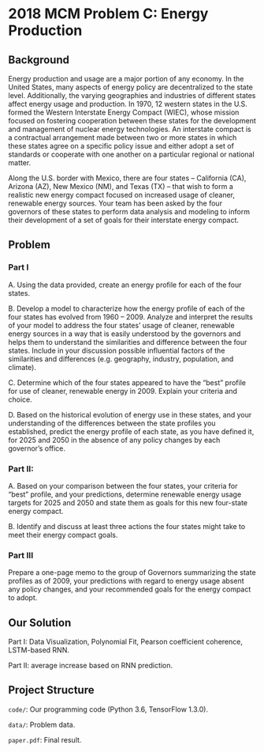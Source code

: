 # 2018 MCM Problem C: Energy Production

## Background

Energy production and usage are a major portion of any economy. In the United States, many aspects of energy policy are decentralized to the state level. Additionally, the varying geographies and industries of different states affect energy usage and production. In 1970, 12 western states in the U.S. formed the Western Interstate Energy Compact (WIEC), whose mission focused on fostering cooperation between these states for the development and management of nuclear energy technologies. An interstate compact is a contractual arrangement made between two or more states in which these states agree on a specific policy issue and either adopt a set of standards or cooperate with one another on a particular regional or national matter.

Along the U.S. border with Mexico, there are four states – California (CA), Arizona (AZ), New Mexico (NM), and Texas (TX) – that wish to form a realistic new energy compact focused on increased usage of cleaner, renewable energy sources. Your team has been asked by the four governors of these states to perform data analysis and modeling to inform their development of a set of goals for their interstate energy compact.

## Problem

### Part I

A. Using the data provided, create an energy profile for each of the four states.

B. Develop a model to characterize how the energy profile of each of the four states has evolved from 1960 – 2009. Analyze and interpret the results of your model to address the four states’ usage of cleaner, renewable energy sources in a way that is easily understood by the governors and helps them to understand the similarities and difference between the four states. Include in your discussion possible influential factors of the similarities and differences (e.g. geography, industry, population, and climate).

C. Determine which of the four states appeared to have the “best” profile for use of cleaner, renewable energy in 2009. Explain your criteria and choice.

D. Based on the historical evolution of energy use in these states, and your understanding of the differences between the state profiles you established, predict the energy profile of each state, as you have defined it, for 2025 and 2050 in the absence of any policy changes by each governor’s office.

### Part II:

A. Based on your comparison between the four states, your criteria for “best” profile, and your predictions, determine renewable energy usage targets for 2025 and 2050 and state them as goals for this new four-state energy compact.

B. Identify and discuss at least three actions the four states might take to meet their energy compact goals.

### Part III

Prepare a one-page memo to the group of Governors summarizing the state profiles as of 2009, your predictions with regard to energy usage absent any policy changes, and your recommended goals for the energy compact to adopt.

## Our Solution

Part I: Data Visualization, Polynomial Fit, Pearson coefficient coherence, LSTM-based RNN.

Part II: average increase based on RNN prediction.

## Project Structure

`code/`: Our programming code (Python 3.6, TensorFlow 1.3.0).

`data/`: Problem data.

`paper.pdf`: Final result.
